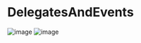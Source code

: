 # DelegatesAndEvents

![image](https://user-images.githubusercontent.com/113889057/230440641-9c510cf3-b340-490d-9b29-6533f4627780.png)
![image](https://user-images.githubusercontent.com/113889057/230440661-a7852324-ff0f-4bfb-a6a5-6ad905f0c3ed.png)
